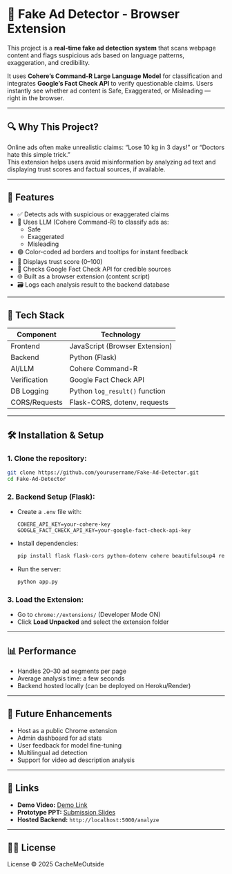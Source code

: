# 🧠 Fake Ad Detector - Browser Extension

This project is a **real-time fake ad detection system** that scans webpage content and flags suspicious ads based on language patterns, exaggeration, and credibility.

It uses **Cohere’s Command-R Large Language Model** for classification and integrates **Google’s Fact Check API** to verify questionable claims. Users instantly see whether ad content is Safe, Exaggerated, or Misleading — right in the browser.

---

## 🔍 Why This Project?

Online ads often make unrealistic claims: “Lose 10 kg in 3 days!” or “Doctors hate this simple trick.”  
This extension helps users avoid misinformation by analyzing ad text and displaying trust scores and factual sources, if available.

---

## 🚀 Features

- ✅ Detects ads with suspicious or exaggerated claims
- 🧠 Uses LLM (Cohere Command-R) to classify ads as:
  - Safe
  - Exaggerated
  - Misleading
- 🟢 Color-coded ad borders and tooltips for instant feedback
- 🔐 Displays trust score (0–100)
- 🔗 Checks Google Fact Check API for credible sources
- 🌐 Built as a browser extension (content script)
- 🗃️ Logs each analysis result to the backend database

---

## 🧩 Tech Stack

| Component      | Technology                     |
|----------------|------------------------------  |
| Frontend       | JavaScript (Browser Extension) |
| Backend        | Python (Flask)                 |
| AI/LLM         | Cohere Command-R               |
| Verification   | Google Fact Check API          |
| DB Logging     | Python `log_result()` function |
| CORS/Requests  | Flask-CORS, dotenv, requests   |

---

## 🛠️ Installation & Setup

### 1. Clone the repository:
```bash
git clone https://github.com/yourusername/Fake-Ad-Detector.git
cd Fake-Ad-Detector
```

### 2. Backend Setup (Flask):
- Create a `.env` file with:
  ```
  COHERE_API_KEY=your-cohere-key
  GOOGLE_FACT_CHECK_API_KEY=your-google-fact-check-api-key
  ```
- Install dependencies:
  ```bash
  pip install flask flask-cors python-dotenv cohere beautifulsoup4 requests
  ```
- Run the server:
  ```bash
  python app.py
  ```

### 3. Load the Extension:
- Go to `chrome://extensions/` (Developer Mode ON)
- Click **Load Unpacked** and select the extension folder

---

## 📊 Performance

- Handles 20–30 ad segments per page
- Average analysis time: a few seconds
- Backend hosted locally (can be deployed on Heroku/Render)

---

## 📌 Future Enhancements

- Host as a public Chrome extension
- Admin dashboard for ad stats
- User feedback for model fine-tuning
- Multilingual ad detection
- Support for video ad description analysis

---

## 📎 Links

- **Demo Video:** [Demo Link](#)
- **Prototype PPT:** [Submission Slides](#)
- **Hosted Backend:** `http://localhost:5000/analyze`

---

## 🧑‍💻 License

License © 2025 CacheMeOutside
